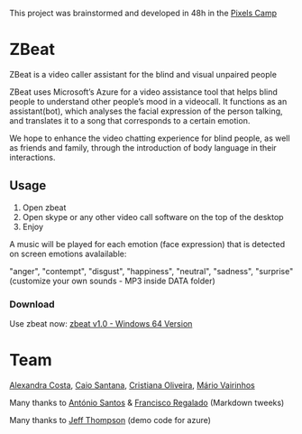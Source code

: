 This project was brainstormed and developed in 48h in the [Pixels Camp](https://pixels.camp)

# ZBeat
ZBeat is a video caller assistant for the blind and visual unpaired people

ZBeat uses Microsoft’s Azure for a video assistance tool that helps blind people to understand other people’s mood in a videocall. It functions as an assistant(bot), which analyses the facial expression of the person talking, and translates it to a song that corresponds to a certain emotion.

We hope to enhance the video chatting experience for blind people, as well as friends and family, through the introduction of body language in their interactions.

## Usage
1. Open zbeat 
2. Open skype or any other video call software on the top of the desktop
3. Enjoy

A music will be played for each emotion (face expression) that is detected on screen
emotions avalailable:

"anger", "contempt", "disgust", "happiness", "neutral", "sadness", "surprise"
(customize your own sounds - MP3 inside DATA folder)

### Download
Use zbeat now:
[zbeat v1.0 - Windows 64 Version](https://tinyurl.com/y5dpygj2)


# Team

[Alexandra Costa](https://github.com/AlexCC97), [Caio Santana](https://github.com/caiosantanaj), [Cristiana Oliveira](https://github.com/VOLIVEIRA04), [Mário Vairinhos](https://github.com/mariovski)

Many thanks to [António Santos](https://github.com/antoniojps) & [Francisco Regalado](https://github.com/fsfregalado) (Markdown tweeks)

Many thanks to [Jeff Thompson](https://github.com/jeffThompson) (demo code for azure)
